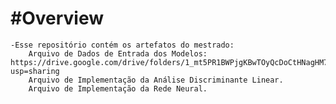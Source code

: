 # #Overview
    -Esse repositório contém os artefatos do mestrado:
        Arquivo de Dados de Entrada dos Modelos: https://drive.google.com/drive/folders/1_mt5PR1BWPjgKBwTOyQcDoCtHNagHM79?usp=sharing
        Arquivo de Implementação da Análise Discriminante Linear.
        Arquivo de Implementação da Rede Neural.


```python

```
